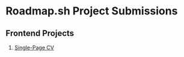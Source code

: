 # Roadmap.sh Project Submissions

## Frontend Projects

1. [Single-Page CV](https://roadmap.sh/projects/single-page-cv)
